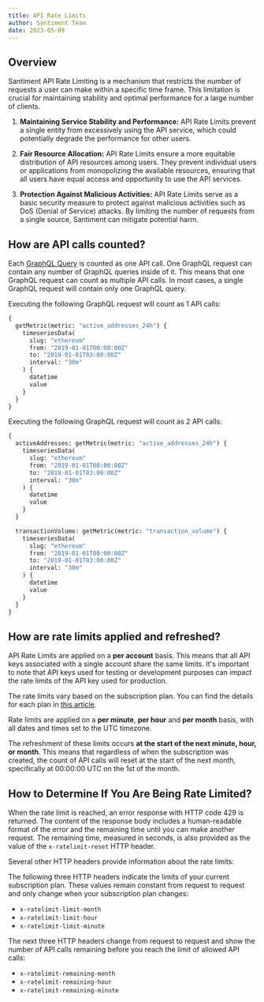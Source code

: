 ```yaml
---
title: API Rate Limits
author: Santiment Team
date: 2023-05-09
---
```


## Overview

Santiment API Rate Limiting is a mechanism that restricts the number of requests a user can make within a specific time frame. This limitation is crucial for maintaining stability and optimal performance for a large number of clients. 

1. **Maintaining Service Stability and Performance:** API Rate Limits prevent a single entity from excessively using the API service, which could potentially degrade the performance for other users.

2. **Fair Resource Allocation:** API Rate Limits ensure a more equitable distribution of API resources among users. They prevent individual users or applications from monopolizing the available resources, ensuring that all users have equal access and opportunity to use the API services.

3. **Protection Against Malicious Activities:** API Rate Limits serve as a basic security measure to protect against malicious activities such as DoS (Denial of Service) attacks. By limiting the number of requests from a single source, Santiment can mitigate potential harm.

## How are API calls counted?

Each [GraphQL Query](https://academy.santiment.net/glossary/#query) is counted as one API call.
One GraphQL request can contain any number of GraphQL queries inside of it. This means that one GraphQL request can count as multiple API calls.
In most cases, a single GraphQL request will contain only one GraphQL query.

Executing the following GraphQL request will count as 1 API calls:
```graphql
{
  getMetric(metric: "active_addresses_24h") {
    timeseriesData(
      slug: "ethereum"
      from: "2019-01-01T00:00:00Z"
      to: "2019-01-01T03:00:00Z"
      interval: "30m"
    ) {
      datetime
      value
    }
  }
}
```

Executing the following GraphQL request will count as 2 API calls:
```graphql
{
  activeAddresses: getMetric(metric: "active_addresses_24h") {
    timeseriesData(
      slug: "ethereum"
      from: "2019-01-01T00:00:00Z"
      to: "2019-01-01T03:00:00Z"
      interval: "30m"
    ) {
      datetime
      value
    }
  }

  transactionVolume: getMetric(metric: "transaction_volume") {
    timeseriesData(
      slug: "ethereum"
      from: "2019-01-01T00:00:00Z"
      to: "2019-01-01T03:00:00Z"
      interval: "30m"
    ) {
      datetime
      value
    }
  }
}
```

## How are rate limits applied and refreshed?

API Rate Limits are applied on a **per account** basis. This means that all API keys associated with a single account share the same limits. It's important to note that API keys used for testing or development purposes can impact the rate limits of the API key used for production. 

The rate limits vary based on the subscription plan. You can find the details for each plan in [this article](/products-and-plans/access-plans/sanapi/). 

Rate limits are applied on a **per minute**, **per hour** and **per month** basis, with all dates and times set to the UTC timezone. 

The refreshment of these limits occurs **at the start of the next minute, hour, or month**. This means that regardless of when the subscription was created, the count of API calls will reset at the start of the next month, specifically at 00:00:00 UTC on the 1st of the month. 

## How to Determine If You Are Being Rate Limited?

When the rate limit is reached, an error response with HTTP code 429 is returned. The content of the response body includes a human-readable format of the error and the remaining time until you can make another request. The remaining time, measured in seconds, is also provided as the value of the `x-ratelimit-reset` HTTP header.

Several other HTTP headers provide information about the rate limits:

The following three HTTP headers indicate the limits of your current subscription plan. These values remain constant from request to request and only change when your subscription plan changes:

- `x-ratelimit-limit-month`
- `x-ratelimit-limit-hour`
- `x-ratelimit-limit-minute`

The next three HTTP headers change from request to request and show the number of API calls remaining before you reach the limit of allowed API calls:

- `x-ratelimit-remaining-month`
- `x-ratelimit-remaining-hour`
- `x-ratelimit-remaining-minute`

